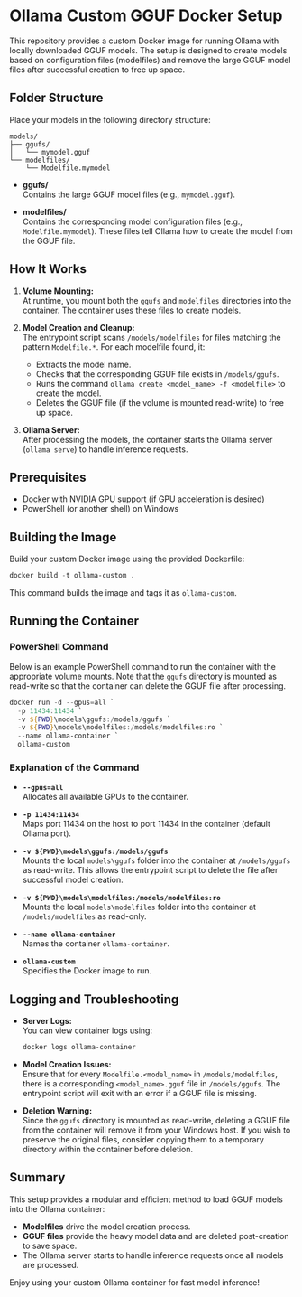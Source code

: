 # Ollama Custom GGUF Docker Setup

This repository provides a custom Docker image for running Ollama with locally downloaded GGUF models. The setup is designed to create models based on configuration files (modelfiles) and remove the large GGUF model files after successful creation to free up space.

## Folder Structure

Place your models in the following directory structure:

```
models/
├── ggufs/
│   └── mymodel.gguf
└── modelfiles/
    └── Modelfile.mymodel
```

- **ggufs/**  
  Contains the large GGUF model files (e.g., `mymodel.gguf`).

- **modelfiles/**  
  Contains the corresponding model configuration files (e.g., `Modelfile.mymodel`). These files tell Ollama how to create the model from the GGUF file.

## How It Works

1. **Volume Mounting:**  
   At runtime, you mount both the `ggufs` and `modelfiles` directories into the container. The container uses these files to create models.

2. **Model Creation and Cleanup:**  
   The entrypoint script scans `/models/modelfiles` for files matching the pattern `Modelfile.*`. For each modelfile found, it:
   - Extracts the model name.
   - Checks that the corresponding GGUF file exists in `/models/ggufs`.
   - Runs the command `ollama create <model_name> -f <modelfile>` to create the model.
   - Deletes the GGUF file (if the volume is mounted read-write) to free up space.

3. **Ollama Server:**  
   After processing the models, the container starts the Ollama server (`ollama serve`) to handle inference requests.

## Prerequisites

- Docker with NVIDIA GPU support (if GPU acceleration is desired)
- PowerShell (or another shell) on Windows

## Building the Image

Build your custom Docker image using the provided Dockerfile:

```powershell
docker build -t ollama-custom .
```

This command builds the image and tags it as `ollama-custom`.

## Running the Container

### PowerShell Command

Below is an example PowerShell command to run the container with the appropriate volume mounts. Note that the `ggufs` directory is mounted as read-write so that the container can delete the GGUF file after processing.

```powershell
docker run -d --gpus=all `
  -p 11434:11434 `
  -v ${PWD}\models\ggufs:/models/ggufs `
  -v ${PWD}\models\modelfiles:/models/modelfiles:ro `
  --name ollama-container `
  ollama-custom
```

### Explanation of the Command

- **`--gpus=all`**  
  Allocates all available GPUs to the container.

- **`-p 11434:11434`**  
  Maps port 11434 on the host to port 11434 in the container (default Ollama port).

- **`-v ${PWD}\models\ggufs:/models/ggufs`**  
  Mounts the local `models\ggufs` folder into the container at `/models/ggufs` as read-write. This allows the entrypoint script to delete the file after successful model creation.

- **`-v ${PWD}\models\modelfiles:/models/modelfiles:ro`**  
  Mounts the local `models\modelfiles` folder into the container at `/models/modelfiles` as read-only.

- **`--name ollama-container`**  
  Names the container `ollama-container`.

- **`ollama-custom`**  
  Specifies the Docker image to run.

## Logging and Troubleshooting

- **Server Logs:**  
  You can view container logs using:
  ```powershell
  docker logs ollama-container
  ```

- **Model Creation Issues:**  
  Ensure that for every `Modelfile.<model_name>` in `/models/modelfiles`, there is a corresponding `<model_name>.gguf` file in `/models/ggufs`. The entrypoint script will exit with an error if a GGUF file is missing.

- **Deletion Warning:**  
  Since the `ggufs` directory is mounted as read-write, deleting a GGUF file from the container will remove it from your Windows host. If you wish to preserve the original files, consider copying them to a temporary directory within the container before deletion.

## Summary

This setup provides a modular and efficient method to load GGUF models into the Ollama container:
- **Modelfiles** drive the model creation process.
- **GGUF files** provide the heavy model data and are deleted post-creation to save space.
- The Ollama server starts to handle inference requests once all models are processed.

Enjoy using your custom Ollama container for fast model inference!
